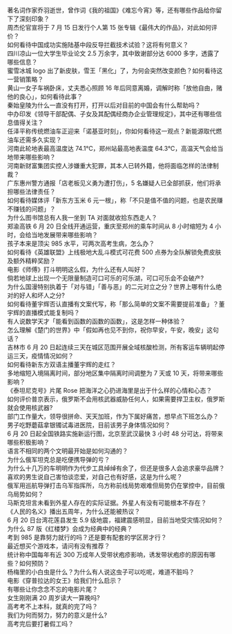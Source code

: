 著名词作家乔羽逝世，曾作词《我的祖国》《难忘今宵》等，还有哪些作品给你留下了深刻印象？  
周杰伦官宣将于 7 月 15 日发行个人第 15 张专辑《最伟大的作品》，对此如何评价？  
如何看待中国成功实施陆基中段反导拦截技术试验？这将有何意义？  
四川凉山一位大学生毕业论文 2.5 万余字，其中致谢部分达 6000 多字，透露了哪些信息？  
蜜雪冰城 logo 出了新皮肤，雪王「黑化」了，为何会突然改变颜色？如何看待这一营销策略？  
黄山一女子车祸卧床，丈夫悉心照顾 16 年后同意离婚，调解时称「放他自由，赌他的良心」，如何看待此事？  
秦始皇陵为什么一直没有打开，打开以后对目前的中国会有什么帮助吗？  
中办印发《领导干部配偶、子女及其配偶经商办企业管理规定》，其中还有哪些信息值得关注？  
任泽平称传统燃油车正迎来「诺基亚时刻」，你如何看待这一观点？新能源取代燃油车还需多久实现？  
河南此轮地表最高温度达 74.1℃，郑州站最高地表温度 64.3℃，高温天气会给当地带来哪些影响？  
河南新财富集团实控人涉嫌重大犯罪，其本人已转外籍，他将面临怎样的法律制裁？  
广东惠州警方通报「店老板见义勇为遭打伤」，5 名嫌疑人已全部抓获，他们将承担哪些法律责任？  
如何看待媒体评「新东方玉米 6 元一根」，称「不只是值不值的问题，也是农民赚不赚钱的问题」？  
为什么图书馆总有人我一坐到 TA 对面就收拾东西走人？  
郑渝高铁 6 月 20 日全线开通运营，重庆至郑州的乘车时间从 8 小时缩短为 4 小时，会给当地发展带来哪些影响？  
孩子本来是顶尖 985 水平，可两次高考生病，怎么办？  
如何看待《英雄联盟》上线极地大乱斗模式可花费 500 点券为全队解锁免费皮肤及额外精粹奖励？  
电影《师傅》打斗明明这么假，为什么还有人叫好？  
倘若地球上出现一个无限量制造可口可乐的可乐湖，可口可乐会不会破产?  
为什么国漫特别执着于「对与错」「善与恶」的二元对立之分？世界上哪有什么绝对的好人和坏人之分?  
如何看待董宇辉否认直播有文案代写，称「那么简单的文案不需要提前准备」？董宇辉的直播模式能复制吗？  
有人说数学天才「能看到函数的函数的函数」，这是怎样一种体验？  
怎么理解《楚门的世界》中「假如再也见不到你，祝你早安，午安，晚安」这句话？  
吉林市 6 月 20 日起连续三天在城区范围开展全域核酸检测，所有客运车辆明起停运三天，疫情情况如何？  
如何看待新东方双语主播董宇辉的走红？  
多地缩短入境隔离时间，部分地区集中隔离时间调整为 7 天或 10 天，将带来哪些影响？  
《泰坦尼克号》片尾 Rose 把海洋之心扔进海里是出于什么样的心情和心态？  
如何评价普京表示，俄罗斯不会用核武器威胁任何人，如果需要捍卫主权，俄罗斯就会使用核武器?  
部门工作量大，领导很拼命、天天加班，作为下属好痛苦，想早点下班怎么办？  
男子吃野蘑菇拿银镯试毒进医院，目前该男子身体情况如何？  
6 月 20 日起全国铁路实施新运行图，北京至武汉最快 3 小时 48 分可达，将带来哪些积极影响？  
语言不相同的两个文明最开始是如何沟通的？  
为什么俄军坦克总是吃便携导弹的亏？  
为什么十几万的车明明作为代步工具绰绰有余了，但还是很多人会追求豪华品牌？  
喜欢的男生说自己害怕谈恋爱，对自己也有好感，这是为什么呢？  
俄军用巡航导弹打击乌军指挥所，乌方称前线局势艰难但局势仍在掌控中，目前俄乌局势如何？  
马斯克坦言未看到外星人存在的实际证据。外星人有没有可能根本不存在？  
《人民的名义》播出五周年，为什么还能被热议？  
6 月 20 日台湾花莲县发生 5.9 级地震，福建震感明显，目前当地受灾情况如何？  
为什么 87 版《红楼梦》会成为经典中的经典？  
考到 985 是靠努力就行的吗？还是要有配套的学区房才行？  
最近想买个游戏本，请问有没有推荐？  
统计称中国每年有近 300 万成年人受带状疱疹影响，诱发带状疱疹的原因有哪些？如何预防？  
杨梅里的小白虫是什么？为什么有人说这虫子可以吃呢，难道不脏吗？  
电影《穿普拉达的女王》给我们什么启示？  
有哪些让你念念不忘的电影片尾？  
女生刚刚满 20 周岁读大一算晚吗?  
高考考不上本科，就真的完了吗？  
我们为何而努力，努力的意义是什么?  
高考完后要打暑假工吗？  
